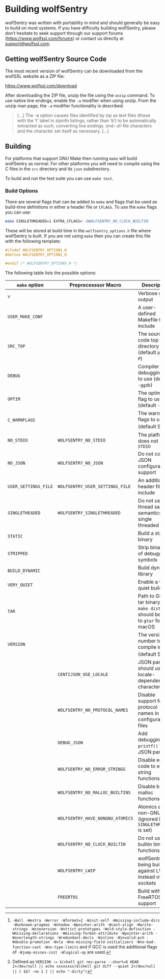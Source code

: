 # Building wolfSentry

wolfSentry was written with portability in mind and should generally be easy to build on most systems. If
you have difficulty building wolfSentry, please don’t hesitate to seek support through our support forums
(<https://www.wolfssl.com/forums>) or contact us directly at [support@wolfssl.com](mailto:support@wolfssl.com).

## Getting wolfSentry Source Code

The most recent version of wolfSentry can be downloaded from the wolfSSL website as a ZIP file:

<https://www.wolfssl.com/download>

After downloading the ZIP file, unzip the file using the `unzip` command. To use native line endings,
enable the `-a` modifier when using unzip. From the unzip man page, the `-a` modifier functionality is
described:

> [...] The -a option causes files identified by zip as text files (those with the ‘t’ label in zipinfo
> listings, rather than ‘b’) to be automatically extracted as such, converting line endings, end-
> of-file characters and the character set itself as necessary. [...]

## Building

For platforms that support GNU Make then running `make` will build wolfSentry as normal. For other platforms you will need to compile using the C files in the `src` directory and its `json` subdirectory.

To build and run the test suite you can use `make test`.

### Build Options

There are several flags that can be added to `make` and flags that be used as build-time definitions in either a header file or `CFLAGS`. To use the `make` flags you can use:

```sh
make SINGLETHREADED=1 EXTRA_CFLAGS='-DWOLFSENTRY_NO_CLOCK_BUILTIN'
```

These will be stored at build time in the `wolfsentry_options.h` file where wolfSentry is built. If you are not using `make` then you can create this file with the following template:

```c
#ifndef WOLFSENTRY_OPTIONS_H
#define WOLFSENTRY_OPTIONS_H

#endif /* WOLFSENTRY_OPTIONS_H */
```

The following table lists the possible options:

| `make` option | Preprocesssor Macro | Description |
| --------------| ------------------- | ----------- |
| `v` |  | Verbose `make` output |
| `USER_MAKE_CONF` |  | A user-defined Makefile to include |
| `SRC_TOP` |  | The source code top level directory (default `pwd -P`) |
| `DEBUG` |  | Compiler debugging flag to use (default `-ggdb`) |
| `OPTIM` |  | The optimizer flag to use (default `-O3`) |
| `C_WARNFLAGS` |  | The warning flags to use (default See [^1]) |
| `NO_STDIO` | `WOLFSENTRY_NO_STDIO` | The platform does not have `STDIO` |
| `NO_JSON` | `WOLFSENTRY_NO_JSON` | Do not compile JSON configuration support |
| `USER_SETTINGS_FILE` | `WOLFSENTRY_USER_SETTINGS_FILE` | An additional header file to include |
| `SINGLETHEADED` | `WOLFSENTRY_SINGLETHREADED` | Do not use thread safe semantics for single threaded uses |
| `STATIC` |  | Build a static binary |
| `STRIPPED` |  | Strip binaries of debugging symbols |
| `BUILD_DYNAMIC` |  | Build dynamic library |
| `VERY_QUIET` |  | Enable a very quiet build |
| `TAR` |  | Path to GNU tar binary for `make dist`, should be set to `gtar` for macOS |
| `VERSION` |  | The version number to compile in (default See [^2]) |
|  | `CENTIJSON_USE_LOCALE` | JSON parser should use locale-dependent characters |
|  | `WOLFSENTRY_NO_PROTOCOL_NAMES` | Disable support for protocol names in configuration files |
|  | `DEBUG_JSON` | Add debugging `printf()` to the JSON parser |
|  | `WOLFSENTRY_NO_ERROR_STRINGS` | Disable error code to error string functions |
|  | `WOLFSENTRY_NO_MALLOC_BUILTINS` | Disable builtin malloc functions |
|  | `WOLFSENTRY_HAVE_NONGNU_ATOMICS` | Atomics are non-GNU (ignored if `SINGLETHREADED` is set) |
|  | `WOLFSENTRY_NO_CLOCK_BUILTIN` | Do not use bulitin time functions |
|  | `WOLFSENTRY_LWIP` | wolfSentry is being built against LWIP instead of BSD sockets |
|  | `FREERTOS` | Build with FreeRTOS support |

[^1]: `-Wall -Wextra -Werror -Wformat=2 -Winit-self -Wmissing-include-dirs -Wunknown-pragmas -Wshadow -Wpointer-arith -Wcast-align -Wwrite-strings -Wconversion -Wstrict-prototypes -Wold-style-definition -Wmissing-declarations -Wmissing-format-attribute -Wpointer-arith -Woverlength-strings -Wredundant-decls -Winline -Winvalid-pch -Wdouble-promotion -Wvla -Wno-missing-field-initializers -Wno-bad-function-cast -Wno-type-limits` and if GCC is used the additional flags of `-Wjump-misses-init -Wlogical-op` are used.

[^2]: Defined as `VERSION := $(shell git rev-parse --short=8 HEAD 2>/dev/null || echo xxxxxxxx)$(shell git diff --quiet 2>/dev/null || [ $$? -ne 1 ] || echo "-dirty")`
